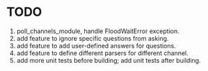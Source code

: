 # TODO

1. poll_channels_module, handle FloodWaitError exception.
2. add feature to ignore specific questions from asking.
3. add feature to add user-defined answers for questions.
4. add feature to define different parsers for different channel.
5. add more unit tests before building; add unit tests after building.